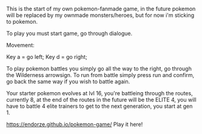 This is the start of my own pokemon-fanmade game, in the future pokemon will be replaced by my ownmade monsters/heroes, but for now i'm sticking to pokemon.

To play you must start game, go through dialogue.

Movement:

Key a = go left;
Key d = go right;

To play pokemon battles you simply go all the way to the right, go through the Wilderness arrowsign.
To run from battle simply press run and confirm, go back the same way if you wish to battle again.

Your starter pokemon evolves at lvl 16, you're battleing through the routes, currently 8, at the end of the routes in the future will be the ELITE 4, you will have to battle 4 elite trainers to get to the next generation, you start at gen 1.

https://endorze.github.io/pokemon-game/
Play it here!
